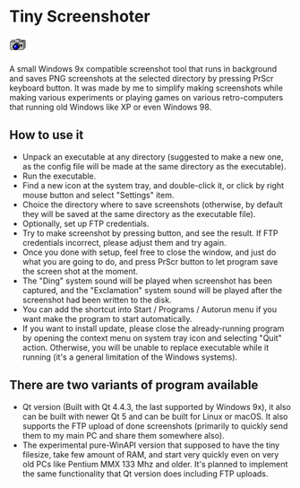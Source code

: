 # Tiny Screenshoter
![icon](res/ts-tray32.png)

A small Windows 9x compatible screenshot tool that runs in background and saves PNG screenshots at the selected directory by pressing PrScr keyboard button. It was made by me to simplify making screenshots while making various experiments or playing games on various retro-computers that running old Windows like XP or even Windows 98.

## How to use it
- Unpack an executable at any directory (suggested to make a new one, as the config file will be made at the same directory as the executable).
- Run the executable.
- Find a new icon at the system tray, and double-click it, or click by right mouse button and select "Settings" item.
- Choice the directory where to save screenshots (otherwise, by default they will be saved at the same directory as the executable file).
- Optionally, set up FTP credentials.
- Try to make screenshot by pressing button, and see the result. If FTP credentials incorrect, please adjust them and try again.
- Once you done with setup, feel free to close the window, and just do what you are going to do, and press PrScr button to let program save the screen shot at the moment.
- The "Ding" system sound will be played when screenshot has been captured, and the "Exclamation" system sound will be played after the screenshot had been written to the disk.
- You can add the shortcut into Start / Programs / Autorun menu if you want make the program to start automatically.
- If you want to install update, please close the already-running program by opening the context menu on system tray icon and selecting "Quit" action. Otherwise, you will be unable to replace executable while it running (it's a general limitation of the Windows systems).

## There are two variants of program available
- Qt version (Built with Qt 4.4.3, the last supported by Windows 9x), it also can be built with newer Qt 5 and can be built for Linux or macOS. It also supports the FTP upload of done screenshots (primarily to quickly send them to my main PC and share them somewhere also).
- The experimental pure-WinAPI version that supposed to have the tiny filesize, take few amount of RAM, and start very quickly even on very old PCs like Pentium MMX 133 Mhz and older. It's planned to implement the same functionality that Qt version does including FTP uploads.
